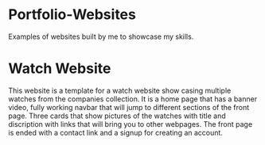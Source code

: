 # Portfolio-Websites
Examples of websites built by me to showcase my skills.

<h1>Watch Website</h1>

<p>This website is a template for a watch website show casing multiple watches from the companies collection. It is a home page that has a banner video, fully working navbar that will jump to different sections of the front page. Three cards that show pictures of the watches with title and discription with links that will bring you to other webpages. The front page is ended with a contact link and a signup for creating an account.
